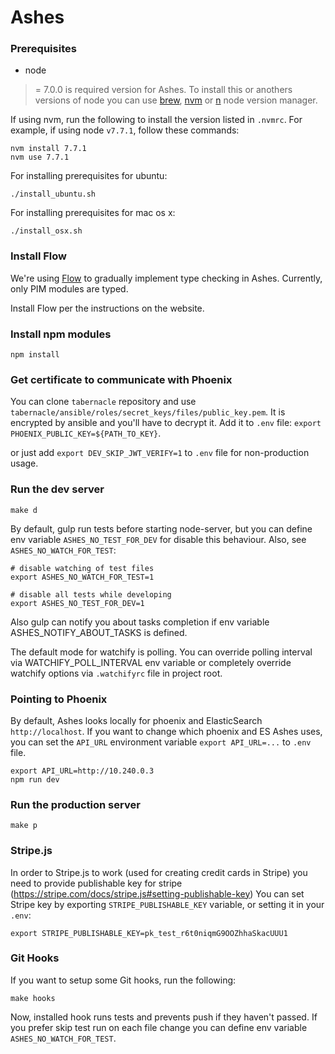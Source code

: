 # Ashes

### Prerequisites

* node

>= 7.0.0 is required version for Ashes.
To install this or anothers versions of node you can use [brew](http://brew.sh), [nvm](https://github.com/creationix/nvm) or [n](https://github.com/tj/n) node version manager.

If using nvm, run the following to install the version listed in `.nvmrc`. For example, if using node `v7.7.1`, follow these commands:

```
nvm install 7.7.1
nvm use 7.7.1
```

For installing prerequisites for ubuntu:

```
./install_ubuntu.sh
```

For installing prerequisites for mac os x:

```
./install_osx.sh
```

### Install Flow

We're using [Flow](https://flowtype.org) to gradually implement type checking in Ashes. Currently, only PIM modules are typed.

Install Flow per the instructions on the website.

### Install npm modules

```
npm install
```

### Get certificate to communicate with Phoenix

You can clone `tabernacle` repository and use `tabernacle/ansible/roles/secret_keys/files/public_key.pem`. It is encrypted by ansible and you'll have to decrypt it. Add it to `.env` file: `export PHOENIX_PUBLIC_KEY=${PATH_TO_KEY}`.

or just add `export DEV_SKIP_JWT_VERIFY=1` to `.env` file for non-production usage.

### Run the dev server

```
make d
```

By default, gulp run tests before starting node-server, but you can define env variable `ASHES_NO_TEST_FOR_DEV`
for disable this behaviour. Also, see `ASHES_NO_WATCH_FOR_TEST`:

```
# disable watching of test files
export ASHES_NO_WATCH_FOR_TEST=1

# disable all tests while developing
export ASHES_NO_TEST_FOR_DEV=1
```

Also gulp can notify you about tasks completion if env variable ASHES_NOTIFY_ABOUT_TASKS is defined.

The default mode for watchify is polling. You can override polling interval via WATCHIFY_POLL_INTERVAL env variable
or completely override watchify options via `.watchifyrc` file in project root.

### Pointing to Phoenix

By default, Ashes looks locally for phoenix and ElasticSearch `http://localhost`. If you want to change
which phoenix and ES Ashes uses, you can set the `API_URL` environment variable `export API_URL=...` to `.env` file.

```
export API_URL=http://10.240.0.3
npm run dev
```

### Run the production server

```
make p
```

### Stripe.js

In order to Stripe.js to work (used for creating credit cards in Stripe) you need to provide publishable key for stripe (https://stripe.com/docs/stripe.js#setting-publishable-key)
You can set Stripe key by exporting `STRIPE_PUBLISHABLE_KEY` variable, or setting it in your `.env`:

  `export STRIPE_PUBLISHABLE_KEY=pk_test_r6t0niqmG9OOZhhaSkacUUU1`

### Git Hooks

If you want to setup some Git hooks, run the following:

```
make hooks
```

Now, installed hook runs tests and prevents push if they haven't passed.
If you prefer skip test run on each file change you can define env variable `ASHES_NO_WATCH_FOR_TEST`.
